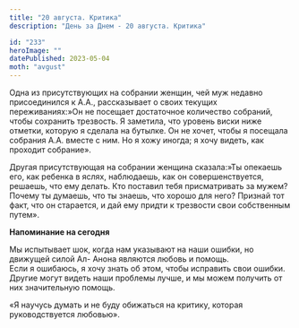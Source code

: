 ```yaml
---
title: "20 августа. Критика"
description: "День за Днем - 20 августа. Критика"

id: "233"
heroImage: ""
datePublished: 2023-05-04
moth: "avgust"
---
```


Одна из присутствующих на собрании женщин, чей муж недавно присоединился к
А.А., рассказывает о своих текущих переживаниях:»Он не посещает достаточное
количество собраний, чтобы сохранить трезвость. Я заметила, что уровень виски
ниже отметки, которую я сделала на бутылке. Он не хочет, чтобы я посещала
собрания А.А. вместе с ним. Но я хожу иногда; я хочу видеть, как проходит
собрание».

Другая присутствующая на собрании женщина сказала:»Ты опекаешь его, как
ребенка в яслях, наблюдаешь, как он совершенствуется, решаешь, что ему делать.
Кто поставил тебя присматривать за мужем? Почему ты думаешь, что ты знаешь,
что хорошо для него? Признай тот факт, что он старается, и дай ему придти к
трезвости свои собственным путем».

**Напоминание на сегодня**

Мы испытывает шок, когда нам указывают на наши ошибки, но движущей силой Ал-
Анона являются любовь и помощь.  
Если я ошибаюсь, я хочу знать об этом, чтобы исправить свои ошибки. Другие
могут видеть наши проблемы лучше, и мы можем получить от них значительную
помощь.

«Я научусь думать и не буду обижаться на критику, которая руководствуется
любовью».
